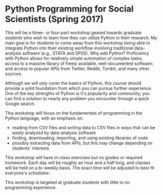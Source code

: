# Python Programming for Social Scientists (Spring 2017)

This will be a three- or four-part workshop geared towards graduate students who wish to learn how they can utilize Python in their research. My main goal is for students to come away from this workshop being able to integrate Python into their existing workflow involving traditional data-analysis software (e.g., STATA and SPSS). Why add Python? Proficiency with Python allows for relatively simple automation of complex tasks; access to a massive library of freely available, well-documented software; and access to popular APIs from Twitter, Reddit, Tumblr, and many other sources. 

Although we will only cover the basics of Python, this course should provide a solid foundation from which you can pursue further experience. One of the key strengths of Python is it's popularity and community; you can find a solution to nearly any problem you encounter through a quick Google search.

This workshop will focus on the fundamentals of programming in the Python language, with an emphasis on: 

 * reading from CSV files and writing data to CSV files in ways that can be easily analyzed by data-analysis software
 * finding, downloading, importing, and using existing libraries of code 
 * possibly extracting data from APIs, but this may change depending on students' interests

This workshop will have in-class exercises but no grades or required homework. Each day will be roughly an hour and a half long, and classes will be held on a bi-weekly basis. The exact time will be adjusted to best fit everyone's schedules.

This workshop is targeted at graduate students with little to no programming experience.
